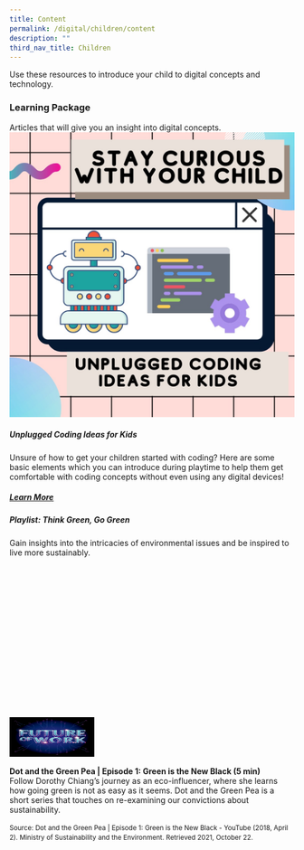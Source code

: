 ```yaml
---
title: Content
permalink: /digital/children/content
description: ""
third_nav_title: Children
---
```

<style type="text/css">
/* Links */
.content a { color: #322987; }
.content a:focus,
.content a:hover { color: #28216c; }

/* Button Outline */
.bp-button { padding-left: 1.5rem; padding-right: 1.5rem; }
.bp-button.is-primary-outline { border: 1px solid #322987; color: #322987; background-color: transparent; text-decoration: none; }
.bp-button.is-primary-outline:focus,
.bp-button.is-primary-outline:hover { border: 1px solid #322987; color: #cff2e8; background-color: #322987; text-decoration: none; }

/* Responsive Iframe */
.responsive-iframe { position: absolute; top: 0; left: 0; bottom: 0; right: 0; width: 100%; height: 100%; }
.responsive-iframe-container { position: relative; overflow: hidden; width: 100%; }
.responsive-iframe-container.ratio-16by9 { padding-top: 56.25%; }
.responsive-iframe-container.ratio-4by3 { padding-top: 75%; }
.responsive-iframe-container.ratio-3by2 { padding-top: 66.66%; }
.responsive-iframe-container.ratio-1by1 { padding-top: 100%; }
</style>
Use these resources to introduce your child to digital concepts and technology.


<h3><b>Learning Package</b></h3>
Articles that will give you an insight into digital concepts.

<img src="/Images/Digital/Teens/UnpluggedCodingIdeas.jpg" alt="cover image">

<h5><b>Unplugged Coding Ideas for Kids</b></h5>
Unsure of how to get your children started with coding? 
Here are some basic elements which you can introduce during playtime to help them get comfortable with coding concepts without even using any digital devices!
<h5><a href="https://childrenandteens.nlb.gov.sg/diy-resources/primary/stay-curious-with-your-child" target="_blank">Learn More</a></h5>

<!--TESTING PURPOSES-->

<h5 class="has-text-indigo margin--bottom--lg"><b>Playlist: Think Green, Go Green</b></h5>
Gain insights into the intricacies of environmental issues and be inspired to live more sustainably.
<div class="row is-multiline margin--bottom--lg">
  <div class="col is-two-fifths">
    <div class="responsive-iframe-container ratio-16by9">
<a href="https://www.facebook.com/MediaLiteracyCouncilSG/videos/844324729321869">
<img alt="Vid Thumbnail" src="/images/digital/Digital-Prog-AS-01.jpg"
         width=150" height="70">
</a>
    </div>
  </div>
  <div class="col is-three-fifths">
    <p><b class="has-text-indigo"> Dot and the Green Pea | Episode 1: Green is the New Black (5 min)</b><br>
Follow Dorothy Chiang’s journey as an eco-influencer, where she learns how going green is not as easy as it seems. Dot and the Green Pea is a short series that touches on re-examining our convictions about sustainability. </p>

<small>Source: Dot and the Green Pea | Episode 1: Green is the New Black - YouTube (2018, April 2). Ministry of Sustainability and the Environment. Retrieved 2021, October 22.</small>
  </div>
</div>

